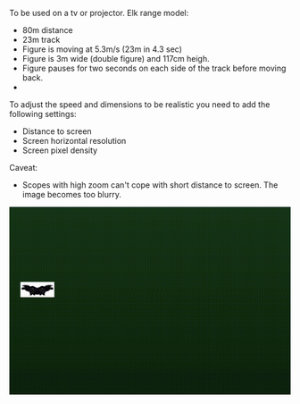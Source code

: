 To be used on a tv or projector.
Elk range model:
- 80m distance
- 23m track
- Figure is moving at 5.3m/s (23m in 4.3 sec)
- Figure is 3m wide (double figure) and 117cm heigh.
- Figure pauses for two seconds on each side of the track before moving back.
- 
To adjust the speed and dimensions to be realistic you need to add the following settings:
- Distance to screen
- Screen horizontal resolution
- Screen pixel density

Caveat:
- Scopes with high zoom can't cope with short distance to screen. The image becomes too blurry.

![Alt Text](out.gif)

